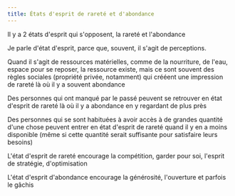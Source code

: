 ```yaml
---
title: États d'esprit de rareté et d'abondance
---
```


Il y a 2 états d'esprit qui s'opposent, la rareté et l'abondance

Je parle d'état d'esprit, parce que, souvent, il s'agit de perceptions.

Quand il s'agit de ressources matérielles, comme de la nourriture, de l'eau, espace pour se reposer, la ressource existe, mais ce sont souvent des règles sociales (propriété privée, notamment) qui crééent une impression de rareté là où il y a souvent abondance

Des personnes qui ont manqué par le passé peuvent se retrouver en état d'esprit de rareté là où il y a abondance en y regardant de plus près

Des personnes qui se sont habituées à avoir accès à de grandes quantité d'une chose peuvent entrer en état d'esprit de rareté quand il y en a moins disponible (même si cette quantité serait suffisante pour satisfaire leurs besoins)

L'état d'esprit de rareté encourage la compétition, garder pour soi, l'esprit de stratégie, d'optimisation

L'état d'esprit d'abondance encourage la générosité, l'ouverture et parfois le gâchis